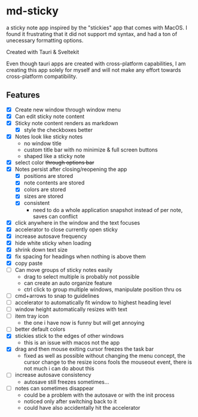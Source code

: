 # md-sticky

a sticky note app inspired by the "stickies" app that comes with MacOS. I found it frustrating that it did not support md syntax, and had a ton of unecessary formatting options.

Created with Tauri & Sveltekit

Even though tauri apps are created with cross-platform capabilities, I am creating this app solely for myself and will not make any effort towards cross-platform compatibility.

## Features

- [x] Create new window through window menu
- [x] Can edit sticky note content
- [x] Sticky note content renders as markdown
  - [x] style the checkboxes better
- [x] Notes look like sticky notes
  - no window title
  - custom title bar with no minimize & full screen buttons
  - shaped like a sticky note
- [x] select color ~~through options bar~~
- [x] Notes persist after closing/reopening the app
  - [x] positions are stored
  - [x] note contents are stored
  - [x] colors are stored
  - [x] sizes are stored
  - [x] consistent
    - need to do a whole application snapshot instead of per note, saves can conflict
- [x] click anywhere in the window and the text focuses
- [x] accelerator to close currently open sticky
- [x] increase autosave frequency
- [x] hide white sticky when loading
- [x] shrink down text size
- [x] fix spacing for headings when nothing is above them
- [x] copy paste
- [ ] Can move groups of sticky notes easily
  - drag to select multiple is probably not possible
  - can create an auto organize feature
  - ctrl click to group multiple windows, manipulate position thru os
- [ ] cmd+arrows to snap to guidelines
- [ ] accelerator to automatically fit window to highest heading level
- [ ] window height automatically resizes with text
- [ ] item tray icon
  - the one i have now is funny but will get annoying
- [ ] better default colors
- [x] stickies stick to the edges of other windows
  - this is an issue with macos not the app
- [x] drag and then mouse exiting cursor freezes the task bar
  - fixed as well as possible without changing the menu concept, the cursor change to the resize icons fools the mouseout event, there is not much i can do about this
- [ ] increase autosave consistency
  - autosave still freezes sometimes... 
- [ ] notes can sometimes disappear
  - could be a problem with the autosave or with the init process
  - noticed only after switching back to it
  - could have also accidentally hit the accelerator
